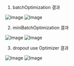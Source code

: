 1. batchOptimization 결과

![Image](https://i.imgur.com/N0tkzPh.png)
![Image](https://i.imgur.com/8YZVjYG.png)

2. miniBatchOptimization 결과

![Image](https://i.imgur.com/i1Lxl4G.png)
![Image](https://i.imgur.com/1HMwy3N.png)

3. dropout use Optimizer 결과

![Image](https://i.imgur.com/WO41pjH.png)
![Image](https://i.imgur.com/GvknvtP.png)
